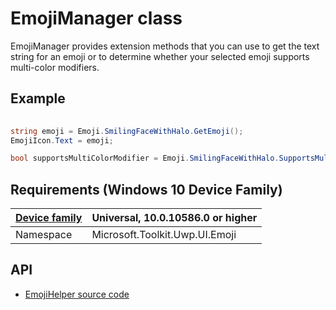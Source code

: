 ﻿# EmojiManager class

EmojiManager provides extension methods that you can use to get the text string for an emoji or to determine whether your selected emoji supports multi-color modifiers.

## Example

```c#
    
string emoji = Emoji.SmilingFaceWithHalo.GetEmoji();
EmojiIcon.Text = emoji;

bool supportsMultiColorModifier = Emoji.SmilingFaceWithHalo.SupportsMultipleColors();
```

## Requirements (Windows 10 Device Family)

| [Device family](http://go.microsoft.com/fwlink/p/?LinkID=526370) | Universal, 10.0.10586.0 or higher |
| --- | --- |
| Namespace | Microsoft.Toolkit.Uwp.UI.Emoji |

## API

* [EmojiHelper source code](https://github.com/Microsoft/UWPCommunityToolkit/blob/dev/Microsoft.Toolkit.Uwp.UI/Helpers/Emoji/EmojiManager.cs)

